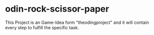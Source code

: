# odin-rock-scissor-paper
This Project is an Game-Idea form "theodingproject" and it will contain every step to fulfill the specific task.
